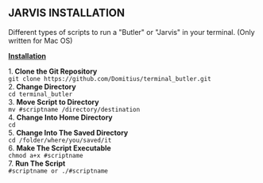<h2> JARVIS INSTALLATION </h2>
Different types of scripts to run a "Butler" or "Jarvis" in your terminal.
(Only written for Mac OS)

<u><b> Installation </b></u>

1.<b> Clone the Git Repository </b><br>
   `git clone https://github.com/Domitius/terminal_butler.git` <br>
2.<b> Change Directory </b><br>
   `cd terminal_butler` <br>
3. <b> Move Script to Directory </b><br>
   `mv #scriptname /directory/destination` <br>
4. <b> Change Into Home Directory </b><br>
   `cd` <br>
5. <b> Change Into The Saved Directory </b><br>
   `cd /folder/where/you/saved/it` <br>
6. <b> Make The Script Executable </b><br>
   `chmod a+x #scriptname` <br>
7. <b> Run The Script </b><br>
   `#scriptname or ./#scriptname` <br>
